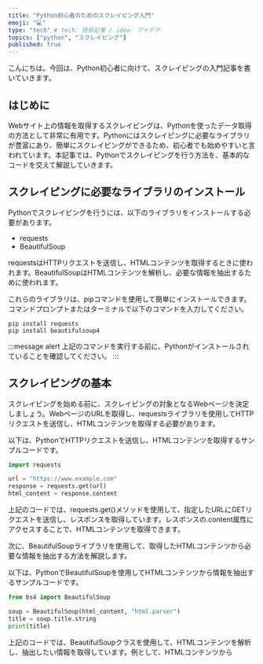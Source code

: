 ```yaml
---
title: "Python初心者のためのスクレイピング入門"
emoji: "💻"
type: "tech" # tech: 技術記事 / idea: アイデア
topics: ["python", "スクレイピング"]
published: true
---
```


こんにちは。今回は、Python初心者に向けて、スクレイピングの入門記事を書いていきます。

## はじめに

Webサイト上の情報を取得するスクレイピングは、Pythonを使ったデータ取得の方法として非常に有用です。Pythonにはスクレイピングに必要なライブラリが豊富にあり、簡単にスクレイピングができるため、初心者でも始めやすいと言われています。本記事では、Pythonでスクレイピングを行う方法を、基本的なコードを交えて解説していきます。


## スクレイピングに必要なライブラリのインストール

Pythonでスクレイピングを行うには、以下のライブラリをインストールする必要があります。

- requests
- BeautifulSoup

requestsはHTTPリクエストを送信し、HTMLコンテンツを取得するときに使われます。BeautifulSoupはHTMLコンテンツを解析し、必要な情報を抽出するために使われます。

これらのライブラリは、pipコマンドを使用して簡単にインストールできます。コマンドプロンプトまたはターミナルで以下のコマンドを入力してください。

```
pip install requests
pip install beautifulsoup4
```

:::message alert
上記のコマンドを実行する前に、Pythonがインストールされていることを確認してください。
:::

## スクレイピングの基本

スクレイピングを始める前に、スクレイピングの対象となるWebページを決定しましょう。WebページのURLを取得し、requestsライブラリを使用してHTTPリクエストを送信し、HTMLコンテンツを取得する必要があります。

以下は、PythonでHTTPリクエストを送信し、HTMLコンテンツを取得するサンプルコードです。

```python
import requests

url = "https://www.example.com"
response = requests.get(url)
html_content = response.content
```

上記のコードでは、requests.get()メソッドを使用して、指定したURLにGETリクエストを送信し、レスポンスを取得しています。レスポンスの.content属性にアクセスすることで、HTMLコンテンツを取得できます。

次に、BeautifulSoupライブラリを使用して、取得したHTMLコンテンツから必要な情報を抽出する方法を解説します。

以下は、PythonでBeautifulSoupを使用してHTMLコンテンツから情報を抽出するサンプルコードです。

```python
from bs4 import BeautifulSoup

soup = BeautifulSoup(html_content, "html.parser")
title = soup.title.string
print(title)
```

上記のコードでは、BeautifulSoupクラスを使用して、HTMLコンテンツを解析し、抽出したい情報を取得しています。例として、HTMLコンテンツから<title>タグの中身を取得しています。.string属性を使用することで、<title>タグの中身のテキストを取得できます。

## スクレイピングの注意点

スクレイピングを行う際には、以下の点に注意する必要があります。

- Webサイトの利用規約に違反しないようにする
- Webサイトのサーバーへの負荷をかけないようにする
- 取得した情報を不正に利用しないようにする

これらの注意点に従い、マナーを守ってスクレイピングを行うようにしましょう。

## まとめ

Pythonを使ったスクレイピングの基本的な方法を解説しました。requestsライブラリとBeautifulSoupライブラリを使用することで、簡単にWebサイト上の情報を取得することができます。しかし、スクレイピングを行う際には、Webサイトの利用規約に違反しないように注意する必要があります。初心者の方は、まずは練習用のWebサイトから始めて、スクレイピングの基礎を身につけていきましょう。
